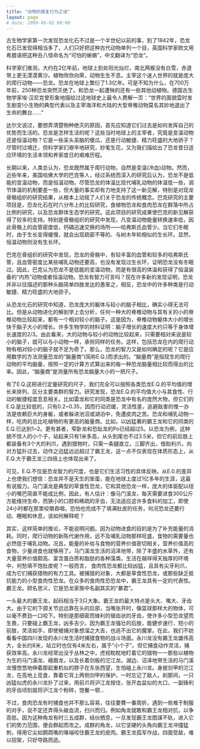 ```yaml
---
title: "动物的报复行为之谜"
layout: page
# date: 2099-06-02 00:00
---
```


古生物学家第一次发现恐龙化石不过是一个半世纪以前的事，到了1842年，恐龙化石已发现得相当多了，人们只好把这种古代动物单列一个目，英国科学家欧文用希腊语把这种丑八怪命名为“可怕的蜥蜴”，中文翻译为“恐龙”。

科学家们推测，大约在2亿年前，地球上到处阳光灿烂，南北两极没有白雪，赤道带上更无漠漠黄沙。植物欣欣向荣，动物生生不息。主宰这个迷人世界的就是庞大的爬行动物——恐龙。恐龙在地球上繁衍了1.3亿年。可是不知为什么，在700万年前，250种恐龙突然灭绝了。和恐龙一起遭殃的还有一些其他动植物。德国古生物学家埃·汉尼克曾形象地描绘过这地球史上最令人费解一页：“世界的面貌雲时发生剧变!小生物的典型代表以及主宰海洋和大陆的大型脊椎动物莫名其妙地退出了生命的舞台......”

达尔文说过，要想弄清楚物种绝灭的原因，首先应知道它们过去是如何发挥自己的优势而生活的。恐龙是怎样生活的呢？这些当时地球上的主宰者，究竟是变温动物还是恒温动物？它是一些呆头呆脑的傻瓜，还是行动敏捷、精力旺盛的大地骄子？尽管时过境迁，但科学家们艰辛地研究，妙笔生花，又为我们描绘出了恐龙昔日适应环境的生活本领和养家度日的艰难历程。

长期以来，人类总认为，恐龙既然属于爬行动物，自然是变温(冷血)动物。然而，近些年来，美国哈佛大学的巴克等人，经过系统而深入的研究后认为，恐龙不是低能的变温动物，而是恒温动物。尽管恐龙的体温比现代哺乳动物的体温低一些，调节体温的机制要差一些，但大量的事实却有力地支持了这一新见解，特别是对现龙骨骼组织的研究结果，从根本上动摇了人们关于恐龙的传统概念。巴克研究的主要项目是，恐龙化石在时六分布上的比较研究，食植物恐龙和食肉恐龙在群落中所占比例的研究，以及恐龙群体生态学的研究。这此项目的研究成果使巴克的新见解获得了较多的支持。特别是骨骼组织的研究中发现，凡变温动物能量转换速率低，因此骨骼上的血管密度低，钙磷迅速交换的场所——哈弗斯氏血管少。当它们冬眠时，由于生长变得缓慢，就会出现疏密不等的、与树木年轮相似的生长环。显然，恒温动物则没有生长环。

巴克在骨组织的研究中发现，恐龙的骨骼中，有较丰富的血管和较多的哈弗斯氏管，且血管密度比某些哺乳动物还要高，也没有发现过生长环，证明恐龙没有冬眠过。因此，巴克认为恐龙不是低能的变温动物，而是有很高的体温和获得了恒温装备的“内热”动物或者恒温动物。恐龙有智力可言吗？现在许多新的发现证明，恐龙并非以往描述的那种头脑简单四肢发达的愚笨之，相反，恐龙中的许多种类是行动敏捷、精力旺盛的大地骄子。

从恐龙化石的研究中知道，恐龙庞大的躯体与较小的脑子相比，确实小得无法可比。但是从动物进化的解剖学上去分析，任何一种大的脊椎动物与其有关的小的脊椎动物比较起来，都有一个相对较小的脑子。这是因为，脊椎动物躯体大小的增长快于脑子大小的增长。许多生物学的材料证明：脑子增长的速度大约只等于身体增长速度的2/3。由此看来，大的动物与较小的动物比较起来，只需要相对来说是较小的脑子，就可以与小动物一样，承担同样的任务。这样，包括恐龙在内的爬行动物有相对较小的脑子就不足为奇了。那么，恐龙的智力又是如何确定的呢？它是应用数学的方法测量恐龙的“脑量商”(简称E.Q.)而求出的。“脑量商”是指现生的爬行动物的平均脑量，按照一定的计算方式算出来的每一种恐龙脑量相比较而得出的比率。因此，“脑量商”是测量所有恐龙脑量大小的一把尺子。

有了E.Q.这把进行定量研究的尺子，我们完全可以按照各类恐龙E.Q.的平均值的增长来排列、区分主要类群的智力。研究发现，恐龙E.Q.的平均值大小与其食性、行动的敏捷程度息息相关。比如雷龙和它的同类是恐龙中有名的庞然大物，但它们的E.Q.是比较低的，只有0.2~0.35，因而行动迟缓，灵活性差，逃避敌害的惟一办法是依赖巨大的身躯，或者躲进池沼或湖泊中，免遭皮肉之苦。恐龙和哺乳动物一样，吃肉的总比吃植物的有更高的脑量商。比如，以凶猛著的霸王龙和它的同类的E.Q.已达到1~2。更有甚者，窄卧龙和恐趾龙的Po已经超过5。以恐龙为例，这种貌不惊人的小个子，站起来只有1米多高，从头到尾也不过3.5米，但它的前后肢上都装备有3个大的利爪，遇到猎物时，只需一条腿直立，三脚齐出，借助利爪，向对方猛扑过去，动作之迅猛远远超过了霸王龙，这一点不仅表现在体质形态上，从E.Q.大于霸王龙三四倍上也体现出来了。

可见，E.Q.不仅是恐龙智力的尺度，也是它们生活习性的具体反映。从E.0.的差异上也使我们想信：恐龙并不是天生的笨蛋，能在地球上度过1亿多年的生涯，这最有说服力。马门溪龙是典型的草食性恐龙，它和其他恐龙一样，庞大的体驱配以纽小的嘴巴简直不能成比例，因此，有人估计：像马门溪龙，每天需要进食300公斤方能维持生命，而狭小的口腔和稀疏的牙齿，无法适应这许多食料的加工，即使24小时都在那里咬嚼吞咽，恐怕也完成不了填满肚皮的任务，何况恐龙还要行动、睡眠和休息，该如何解释呢？

其实，这样简单的推论，不能说明问题。因为动物进食的目的是为了补充能量的消耗。同时，爬行动物的新陈代谢作用，远不及哺乳动物那样旺盛，食物的需要量也必然低于哺乳动物。况且，能量的补给与食物的营养价值密切相关，营养价值高的食物，少量进食也就够用了。马门溪龙生活的沼泽地带，除了丰盛的水草外，还有大量营养价值颇高、富含蛋白质和脂肪的各种藻类。生活在越祥得天独厚的环境中，何愁填不饱肚皮呢？一般而言，
食肉性恐龙都比较凶猛，且具有尖牙利爪，成为它们捕获猎物的有力工具。被捕猎的对象，大都是草食性恐龙，或那些缺乏抵抗能力的小型食肉性恐龙。在众多的食肉性恐恐龙中，霸王龙具有一定的代表性。霸王龙。顾名思义，它是恐龙家族中名副其实的“暴君”。

一头最大的霸王龙，起码相当于3只大象。霸王龙的最大特点是头大、嘴大、牙齿大。由于它的下颌关节远远靠在头的后部，当嘴张开时，像篮球那样大的物体，可以毫不费劲一口咬下。特别是那细密而锋利的锯齿状的牙齿，使许多小型恐龙望而生畏，只要碰上霸王龙，凶多吉少。因为霸王龙强壮的后肢，能健步速行，短小的前肢，灵活如手，即使被捕对象想溜之大吉，也逃不出它的魔掌。在此，我们不妨看看中国四川发现的永川龙生活时捕猎食物的战斗场面。永川龙没有霸王龙雄伟高大，全长约8米，站立时也仅有4米左右，属于“小个子”。但它捕食动作灵活，捕获效率高。永川龙经常出没于丛林之中，虎视眈眈地盯着它的猎物一一那些以植物为生的马门溪龙、峨眉龙，以及长着剑板的沱江龙。湖边、沼泽地带生活的马门溪龙慢悠悠地伸着那起重机似的脖子在东张西望，生怕碰上永川龙。身披剑甲的沱江龙，在高地上觅食，靠着它背上两侧剑甲的保护，一时忘记了敌人。刹那间，一只凶猛似虎的永川龙扑了过来，用前爪将沪江龙按住，张开血盆似的大口，一副锋利的牙齿顷刻就将沪江龙个粉碎，饱餐一顿...

不过，食肉恐龙有时捕食也并不那么容易，往往要費一番周折，遇到一些难于制服的对手，说不定还弄得头破血流，扫兴而归。例如角龙就敢和霸王龙相对抗，以争高低。因为这种角龙有时三五成群，结伙栖息，一旦发现霸王龙图谋不轨，进入它们的势力范围，便会群起而攻之。成群的角龙，以它坚硬的头角向霸王龙冲撞猛刺，得用它尖如鹦鹉嘴的喙端咬住霸王龙的皮肉。霸王龙孤军作战，四面受敌，难以招架，只好夺路而逃。


